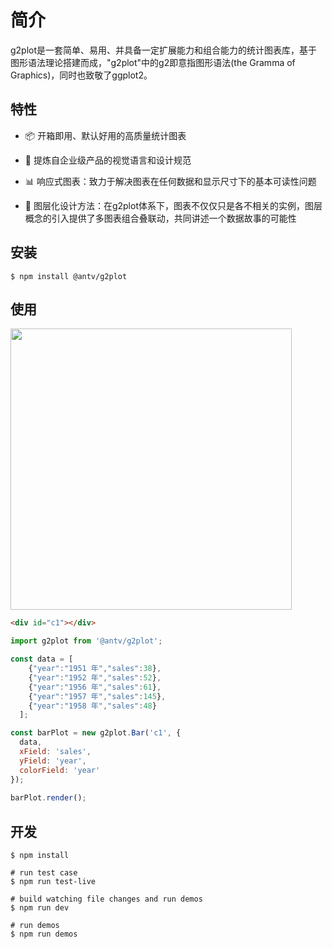 # 简介

g2plot是一套简单、易用、并具备一定扩展能力和组合能力的统计图表库，基于图形语法理论搭建而成，"g2plot"中的g2即意指图形语法(the Gramma of Graphics)，同时也致敬了ggplot2。

## 特性

- 📦 开箱即用、默认好用的高质量统计图表

- 🎨 提炼自企业级产品的视觉语言和设计规范

- 📊 响应式图表：致力于解决图表在任何数据和显示尺寸下的基本可读性问题

- 🔳 图层化设计方法：在g2plot体系下，图表不仅仅只是各不相关的实例，图层概念的引入提供了多图表组合叠联动，共同讲述一个数据故事的可能性

## 安装

```
$ npm install @antv/g2plot
```

## 使用

<img src="https://gw.alipayobjects.com/mdn/rms_d314dd/afts/img/A*37siRJftYDIAAAAAAAAAAABkARQnAQ" width="450">

```html
<div id="c1"></div>
```

```js
import g2plot from '@antv/g2plot';

const data = [
    {"year":"1951 年","sales":38},
    {"year":"1952 年","sales":52},
    {"year":"1956 年","sales":61},
    {"year":"1957 年","sales":145},
    {"year":"1958 年","sales":48}
  ];

const barPlot = new g2plot.Bar('c1', {
  data,
  xField: 'sales',
  yField: 'year',
  colorField: 'year'
});
        
barPlot.render();

```

## 开发

```
$ npm install

# run test case
$ npm run test-live

# build watching file changes and run demos
$ npm run dev

# run demos
$ npm run demos
```